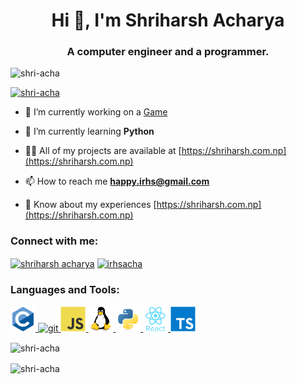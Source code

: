 <h1 align="center">Hi 👋, I'm Shriharsh Acharya</h1>
<h3 align="center">A computer engineer and a programmer.</h3>

<p align="left"> <img src="https://komarev.com/ghpvc/?username=shri-acha&label=Profile%20views&color=0e75b6&style=flat" alt="shri-acha" /> </p>

<p align="left"> <a href="https://github.com/ryo-ma/github-profile-trophy"><img src="https://github-profile-trophy.vercel.app/?username=shri-acha" alt="shri-acha" /></a> </p>

- 🔭 I’m currently working on a [Game](https://github.com/shri-acha/NoseTrackingGame/)

- 🌱 I’m currently learning **Python**

- 👨‍💻 All of my projects are available at [https://shriharsh.com.np](https://shriharsh.com.np)

- 📫 How to reach me **happy.irhs@gmail.com**

- 📄 Know about my experiences [https://shriharsh.com.np](https://shriharsh.com.np)

<h3 align="left">Connect with me:</h3>
<p align="left">
<a href="https://www.linkedin.com/in/shriharsh-acharya-ab8642257" target="blank"><img align="center" src="https://raw.githubusercontent.com/rahuldkjain/github-profile-readme-generator/master/src/images/icons/Social/linked-in-alt.svg" alt="shriharsh acharya" height="30" width="40" /></a>
<a href="https://instagram.com/irhsacha" target="blank"><img align="center" src="https://raw.githubusercontent.com/rahuldkjain/github-profile-readme-generator/master/src/images/icons/Social/instagram.svg" alt="irhsacha" height="30" width="40" /></a>
</p>

<h3 align="left">Languages and Tools:</h3>
<p align="left"> <a href="https://www.cprogramming.com/" target="_blank" rel="noreferrer"> <img src="https://raw.githubusercontent.com/devicons/devicon/master/icons/c/c-original.svg" alt="c" width="40" height="40"/> </a> <a href="https://git-scm.com/" target="_blank" rel="noreferrer"> <img src="https://www.vectorlogo.zone/logos/git-scm/git-scm-icon.svg" alt="git" width="40" height="40"/> </a> <a href="https://developer.mozilla.org/en-US/docs/Web/JavaScript" target="_blank" rel="noreferrer"> <img src="https://raw.githubusercontent.com/devicons/devicon/master/icons/javascript/javascript-original.svg" alt="javascript" width="40" height="40"/> </a> <a href="https://www.linux.org/" target="_blank" rel="noreferrer"> <img src="https://raw.githubusercontent.com/devicons/devicon/master/icons/linux/linux-original.svg" alt="linux" width="40" height="40"/> </a> <a href="https://www.python.org" target="_blank" rel="noreferrer"> <img src="https://raw.githubusercontent.com/devicons/devicon/master/icons/python/python-original.svg" alt="python" width="40" height="40"/> </a> <a href="https://reactjs.org/" target="_blank" rel="noreferrer"> <img src="https://raw.githubusercontent.com/devicons/devicon/master/icons/react/react-original-wordmark.svg" alt="react" width="40" height="40"/> </a> <a href="https://www.typescriptlang.org/" target="_blank" rel="noreferrer"> <img src="https://raw.githubusercontent.com/devicons/devicon/master/icons/typescript/typescript-original.svg" alt="typescript" width="40" height="40"/> </a> </p>

<p><img align="center" src="https://github-readme-stats.vercel.app/api/top-langs?username=shri-acha&show_icons=true&locale=en&layout=compact" alt="shri-acha" /></p>

<p><img align="center" src="https://github-readme-streak-stats.herokuapp.com/?user=shri-acha&" alt="shri-acha" /></p>
